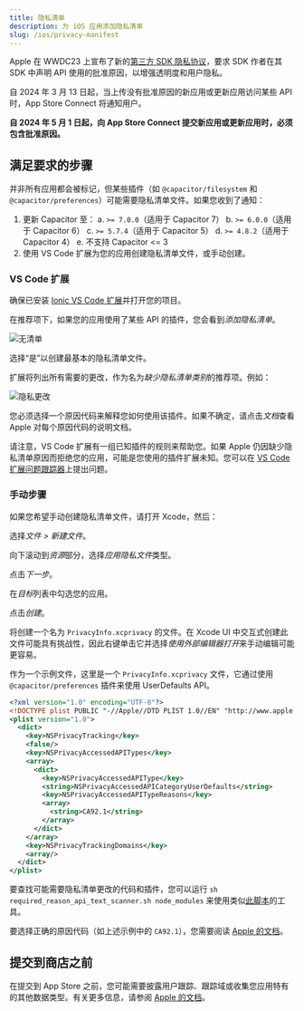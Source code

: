 ```yaml
---
title: 隐私清单
description: 为 iOS 应用添加隐私清单
slug: /ios/privacy-manifest
---
```


Apple 在 WWDC23 上宣布了新的[第三方 SDK 隐私协议](https://developer.apple.com/news/?id=3d8a9yyh)，要求 SDK 作者在其 SDK 中声明 API 使用的批准原因，以增强透明度和用户隐私。

自 2024 年 3 月 13 日起，当上传没有批准原因的新应用或更新应用访问某些 API 时，App Store Connect 将通知用户。

**自 2024 年 5 月 1 日起，向 App Store Connect 提交新应用或更新应用时，必须包含批准原因。**

## 满足要求的步骤

并非所有应用都会被标记，但某些插件（如 `@capacitor/filesystem` 和 `@capacitor/preferences`）可能需要隐私清单文件。如果您收到了通知：

1. 更新 Capacitor 至：
a. `>= 7.0.0`（适用于 Capacitor 7）
b. `>= 6.0.0`（适用于 Capacitor 6）
c. `>= 5.7.4`（适用于 Capacitor 5）
d. `>= 4.8.2`（适用于 Capacitor 4）
e. 不支持 Capacitor <= 3
2. 使用 VS Code 扩展为您的应用创建隐私清单文件，或手动创建。

### VS Code 扩展

确保已安装 [Ionic VS Code 扩展](https://ionic.link/vscode)并打开您的项目。

在推荐项下，如果您的应用使用了某些 API 的插件，您会看到*添加隐私清单*。

![无清单](/img/v6/docs/ios/no-manifest.png)

选择“是”以创建最基本的隐私清单文件。

扩展将列出所有需要的更改，作为名为*缺少隐私清单类别*的推荐项。例如：

![隐私更改](/img/v6/docs/ios/privacy-change.png)

您必须选择一个原因代码来解释您如何使用该插件。如果不确定，请点击*文档*查看 Apple 对每个原因代码的说明文档。

请注意，VS Code 扩展有一组已知插件的规则来帮助您。如果 Apple 仍因缺少隐私清单原因而拒绝您的应用，可能是您使用的插件扩展未知。您可以在 [VS Code 扩展问题跟踪器](https://github.com/ionic-team/vscode-ionic/issues)上提出问题。

### 手动步骤

如果您希望手动创建隐私清单文件，请打开 Xcode，然后：

选择*文件 > 新建文件*。

向下滚动到*资源*部分，选择*应用隐私文件*类型。

点击*下一步*。

在*目标*列表中勾选您的应用。

点击*创建*。

将创建一个名为 `PrivacyInfo.xcprivacy` 的文件。在 Xcode UI 中交互式创建此文件可能具有挑战性，因此右键单击它并选择*使用外部编辑器打开*来手动编辑可能更容易。

作为一个示例文件，这里是一个 `PrivacyInfo.xcprivacy` 文件，它通过使用 `@capacitor/preferences` 插件来使用 UserDefaults API。

```xml
<?xml version="1.0" encoding="UTF-8"?>
<!DOCTYPE plist PUBLIC "-//Apple//DTD PLIST 1.0//EN" "http://www.apple.com/DTDs/PropertyList-1.0.dtd">
<plist version="1.0">
  <dict>
    <key>NSPrivacyTracking</key>
    <false/>
    <key>NSPrivacyAccessedAPITypes</key>
    <array>
      <dict>
        <key>NSPrivacyAccessedAPIType</key>
        <string>NSPrivacyAccessedAPICategoryUserDefaults</string>
        <key>NSPrivacyAccessedAPITypeReasons</key>
        <array>
          <string>CA92.1</string>
        </array>
      </dict>
    </array>
    <key>NSPrivacyTrackingDomains</key>
    <array/>
  </dict>
</plist>
```

要查找可能需要隐私清单更改的代码和插件，您可以运行 `sh required_reason_api_text_scanner.sh node_modules` 来使用类似[此脚本](https://github.com/Wooder/ios_17_required_reason_api_scanner)的工具。

要选择正确的原因代码（如上述示例中的 `CA92.1`），您需要阅读 [Apple 的文档](https://developer.apple.com/documentation/bundleresources/privacy_manifest_files/describing_use_of_required_reason_api)。

## 提交到商店之前

在提交到 App Store 之前，您可能需要披露用户跟踪、跟踪域或收集您应用特有的其他数据类型。有关更多信息，请参阅 [Apple 的文档](https://developer.apple.com/documentation/bundleresources/privacy_manifest_files)。